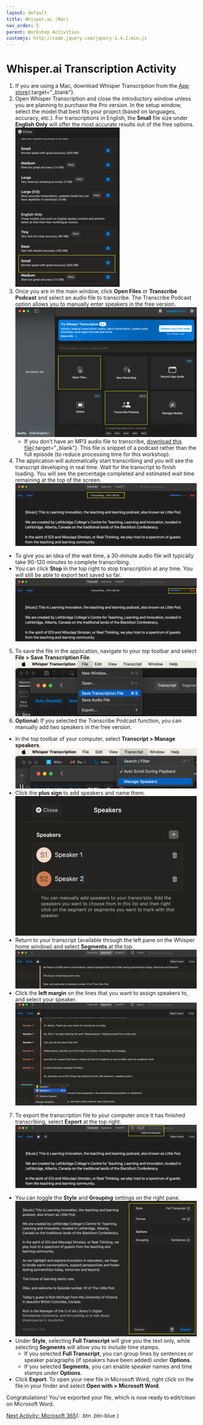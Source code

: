 ```yaml
---
layout: default
title: Whisper.ai (Mac)
nav_order: 5
parent: Workshop Activities
customjs: http://code.jquery.com/jquery-1.4.2.min.js
---
```


# Whisper.ai Transcription Activity

1. If you are using a Mac, download Whisper Transcription from the [App store](https://apps.apple.com/us/app/whisper-transcription/id1668083311?mt=12){:target="_blank"}. 
2. Open Whisper Transcription and close the introductory window unless you are planning to purchase the Pro version. In the setup window, select the model that best fits your project (based on languages, accuracy, etc.). For transcriptions in English, the **Small** file size under **English Only** will offer the most accurate results out of the free options.<br>
![Export this view](/media/WhisperT1.png)<br>
3. Once you are in the main window, click **Open Files** or **Transcribe Podcast** and select an audio file to transcribe. The Transcribe Podcast option allows you to manually enter speakers in the free version.<br>
![Export this view](/media/WhisperT2.png)<br>
   - If you don’t have an MP3 audio file to transcribe, [download this file](https://drive.google.com/file/d/1sncU_2N5JenM2TC5DJXZgHPdeZAwxGbi/view?usp=sharing){:target="_blank"}. This file is snippet of a podcast rather than the full episode (to reduce processing time for this workshop).
4. The application will automatically start transcribing and you will see the transcript developing in real time. Wait for the transcript to finish loading. You will see the percentage completed and estimated wait time remaining at the top of the screen.<br>
![Export this view](/media/WhisperT3.png)<br>
  - To give you an idea of the wait time, a 30-minute audio file will typically take 90-120 minutes to complete transcribing.
  - You can click **Stop** in the top right to stop transcription at any time. You will still be able to export text saved so far.<br>
![Export this view](/media/WhisperT4.png)<br>
5. To save the file in the application, navigate to your top toolbar and select **File > Save Transcription File**.<br>
![Export this view](/media/WhisperT5.png)<br>
6. **Optional:** If you selected the Transcribe Podcast function, you can manually add two speakers in the free version.
  - In the top toolbar of your computer, select **Transcript > Manage speakers**.<br>
![Export this view](/media/WhisperT6.png)<br>
  - Click the **plus sign** to add speakers and name them.<br>
![Export this view](/media/WhisperT7.png)<br>
  - Return to your transcript (available through the left pane on the Whisper home window) and select **Segments** at the top.<br>
![Export this view](/media/WhisperT8.png)<br>
  - Click the **left margin** on the lines that you want to assign speakers to, and select your speaker.<br>
![Export this view](/media/WhisperT9.png)<br>
7. To export the transcription file to your computer once it has finished transcribing, select **Export** at the top right.<br>
![Export this view](/media/WhisperT10.png)<br>
  - You can toggle the **Style** and **Grouping** settings on the right pane.<br>
![Export this view](/media/WhisperT11.png)<br>
  - Under **Style**, selecting **Full Transcript** will give you the text only, while selecting **Segments** will allow you to include time stamps.
    - If you selected **Full Transcript**, you can group lines by sentences or speaker paragraphs (if speakers have been added) under **Options**.
    - If you selected **Segments**, you can enable speaker names and time stamps under **Options**.
  - Click **Export**. To open your new file in Microsoft Word, right click on the file in your finder and select **Open with > Microsoft Word**.

Congratulations! You've exported your file, which is now ready to edit/clean on Microsoft Word.

[Next Activity: Microsoft 365](microsoft-365.md){: .btn .btn-blue }
